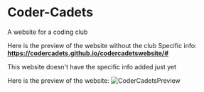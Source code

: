 # Coder-Cadets
A website for a coding club

Here is the preview of the website without the club Specific info: **https://codercadets.github.io/codercadetswebsite/#**

This website doesn't have the specific info added just yet

Here is the preview of the website:
![CoderCadetsPreview](https://github.com/user-attachments/assets/a8c2a5b9-8f65-4c94-9a60-87469303a7d1)
